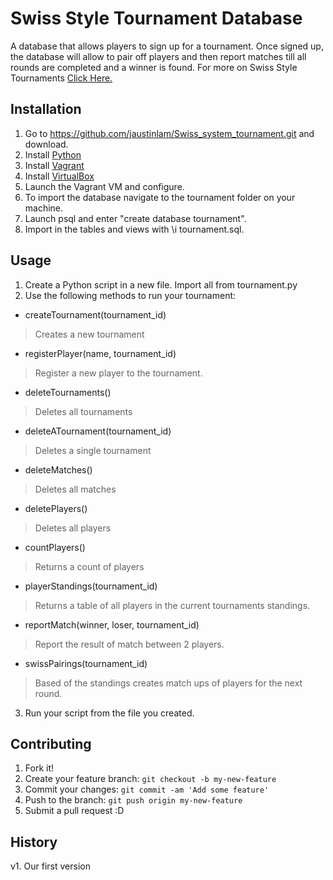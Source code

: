 # Swiss Style Tournament Database
A database that allows players to sign up for a tournament. Once signed up,
the database will allow to pair off players and then report matches till
all rounds are completed and a winner is found. For more on Swiss Style
Tournaments [Click Here.](https://en.wikipedia.org/wiki/Swiss-system_tournament)

## Installation
1. Go to https://github.com/jaustinlam/Swiss_system_tournament.git and download.
2. Install [Python](https://www.python.org/downloads/)
3. Install [Vagrant](https://www.vagrantup.com)
4. Install [VirtualBox](https://www.virtualbox.org)
5. Launch the Vagrant VM and configure.
6. To import the database navigate to the tournament folder on your machine.
7. Launch psql and enter "create database tournament".
8. Import in the tables and views with \i tournament.sql.

## Usage
1. Create a Python script in a new file. Import all from tournament.py
2. Use the following methods to run your tournament:

* createTournament(tournament_id)
> Creates a new tournament
* registerPlayer(name, tournament_id)
> Register a new player to the tournament.

* deleteTournaments()
> Deletes all tournaments
* deleteATournament(tournament_id)
> Deletes a single tournament
* deleteMatches()
> Deletes all matches
* deletePlayers()
> Deletes all players

* countPlayers()
> Returns a count of players
* playerStandings(tournament_id)
> Returns a table of all players in the current tournaments standings.
* reportMatch(winner, loser, tournament_id)
> Report the result of match between 2 players.
* swissPairings(tournament_id)
> Based of the standings creates match ups of players for the next round.

3. Run your script from the file you created.


## Contributing

1. Fork it!
2. Create your feature branch: `git checkout -b my-new-feature`
3. Commit your changes: `git commit -am 'Add some feature'`
4. Push to the branch: `git push origin my-new-feature`
5. Submit a pull request :D

## History

v1. Our first version

